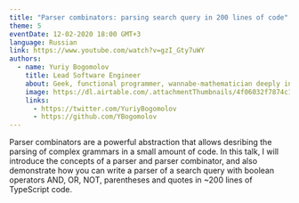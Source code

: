 ```yaml
---
title: "Parser combinators: parsing search query in 200 lines of code"
theme: 5
eventDate: 12-02-2020 18:00 GMT+3
language: Russian
link: https://www.youtube.com/watch?v=gzI_Gty7uWY
authors:
  - name: Yuriy Bogomolov
    title: Lead Software Engineer
    about: Geek, functional programmer, wannabe-mathematician deeply interested in type theory, category theory and theoretical computer science. Outside of my daily job I work as an advocate of functional programming as a thought discipline and programming practice.
    image: https://dl.airtable.com/.attachmentThumbnails/4f06032f7874c150ba1bbb1ea91fa9a8/96a0a4ed
    links:
      - https://twitter.com/YuriyBogomolov
      - https://github.com/YBogomolov
---
```


Parser combinators are a powerful abstraction that allows desribing the parsing of complex grammars in a small amount of code. In this talk, I will introduce the concepts of a parser and parser combinator, and also demonstrate how you can write a parser of a search query with boolean operators AND, OR, NOT, parentheses and quotes in ~200 lines of TypeScript code.
